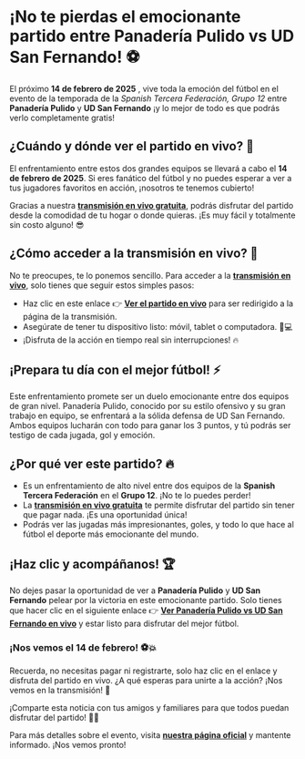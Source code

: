 # ¡No te pierdas el emocionante partido entre Panadería Pulido vs UD San Fernando! ⚽

El próximo **14 de febrero de 2025** , vive toda la emoción del fútbol en el evento de la temporada de la _Spanish Tercera Federación, Grupo 12_ entre **Panadería Pulido** y **UD San Fernando** ¡y lo mejor de todo es que podrás verlo completamente gratis!

## ¿Cuándo y dónde ver el partido en vivo? 📅

El enfrentamiento entre estos dos grandes equipos se llevará a cabo el **14 de febrero de 2025**. Si eres fanático del fútbol y no puedes esperar a ver a tus jugadores favoritos en acción, ¡nosotros te tenemos cubierto!

Gracias a nuestra [**transmisión en vivo gratuita**](https://tinyurl.com/livestreamfreeo?st=Panader%C3%ADa+Pulido+vs+UD+San+Fernando&si=ghc), podrás disfrutar del partido desde la comodidad de tu hogar o donde quieras. ¡Es muy fácil y totalmente sin costo alguno! 😎

## ¿Cómo acceder a la transmisión en vivo? 🎥

No te preocupes, te lo ponemos sencillo. Para acceder a la [**transmisión en vivo**](https://tinyurl.com/livestreamfreeo?st=Panader%C3%ADa+Pulido+vs+UD+San+Fernando&si=ghc), solo tienes que seguir estos simples pasos:

- Haz clic en este enlace 👉 [**Ver el partido en vivo**](https://tinyurl.com/livestreamfreeo?st=Panader%C3%ADa+Pulido+vs+UD+San+Fernando&si=ghc) para ser redirigido a la página de la transmisión.
- Asegúrate de tener tu dispositivo listo: móvil, tablet o computadora. 📱💻
- ¡Disfruta de la acción en tiempo real sin interrupciones! 🔥

## ¡Prepara tu día con el mejor fútbol! ⚡

Este enfrentamiento promete ser un duelo emocionante entre dos equipos de gran nivel. Panadería Pulido, conocido por su estilo ofensivo y su gran trabajo en equipo, se enfrentará a la sólida defensa de UD San Fernando. Ambos equipos lucharán con todo para ganar los 3 puntos, y tú podrás ser testigo de cada jugada, gol y emoción.

## ¿Por qué ver este partido? 🔥

- Es un enfrentamiento de alto nivel entre dos equipos de la **Spanish Tercera Federación** en el **Grupo 12**. ¡No te lo puedes perder!
- La [**transmisión en vivo gratuita**](https://tinyurl.com/livestreamfreeo?st=Panader%C3%ADa+Pulido+vs+UD+San+Fernando&si=ghc) te permite disfrutar del partido sin tener que pagar nada. ¡Es una oportunidad única!
- Podrás ver las jugadas más impresionantes, goles, y todo lo que hace al fútbol el deporte más emocionante del mundo.

## ¡Haz clic y acompáñanos! 🏆

No dejes pasar la oportunidad de ver a **Panadería Pulido** y **UD San Fernando** pelear por la victoria en este emocionante partido. Solo tienes que hacer clic en el siguiente enlace 👉 [**Ver Panadería Pulido vs UD San Fernando en vivo**](https://tinyurl.com/livestreamfreeo?st=Panader%C3%ADa+Pulido+vs+UD+San+Fernando&si=ghc) y estar listo para disfrutar del mejor fútbol.

### ¡Nos vemos el 14 de febrero! ⚽💥

Recuerda, no necesitas pagar ni registrarte, solo haz clic en el enlace y disfruta del partido en vivo. ¿A qué esperas para unirte a la acción? ¡Nos vemos en la transmisión! 🎉

¡Comparte esta noticia con tus amigos y familiares para que todos puedan disfrutar del partido! 👫📲

Para más detalles sobre el evento, visita [**nuestra página oficial**](https://tinyurl.com/livestreamfreeo?st=Panader%C3%ADa+Pulido+vs+UD+San+Fernando&si=ghc) y mantente informado. ¡Nos vemos pronto!
